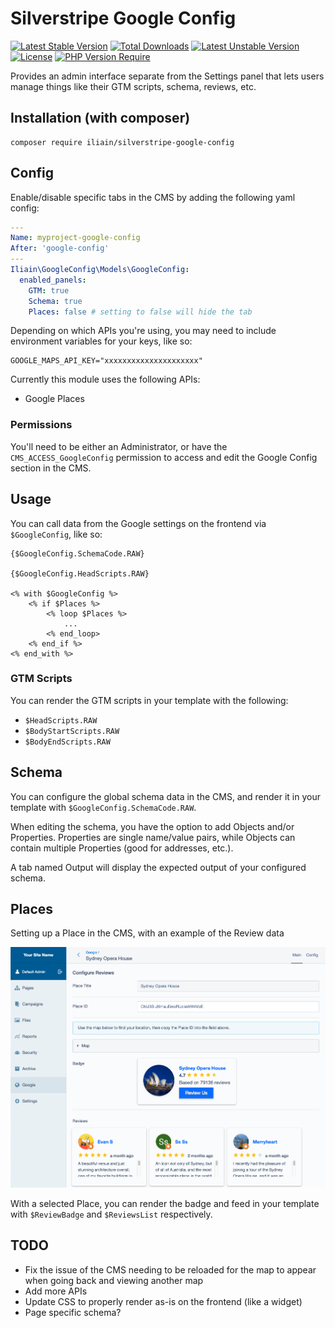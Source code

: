 # Silverstripe Google Config

[![Latest Stable Version](https://poser.pugx.org/iliain/silverstripe-google-config/v)](https://packagist.org/packages/iliain/silverstripe-google-config) 
[![Total Downloads](https://poser.pugx.org/iliain/silverstripe-google-config/downloads)](https://packagist.org/packages/iliain/silverstripe-google-config) 
[![Latest Unstable Version](https://poser.pugx.org/iliain/silverstripe-google-config/v/unstable)](https://packagist.org/packages/iliain/silverstripe-google-config) 
[![License](https://poser.pugx.org/iliain/silverstripe-google-config/license)](https://packagist.org/packages/iliain/silverstripe-google-config) 
[![PHP Version Require](https://poser.pugx.org/iliain/silverstripe-google-config/require/php)](https://packagist.org/packages/iliain/silverstripe-google-config)

Provides an admin interface separate from the Settings panel that lets users manage things like their GTM scripts, schema, reviews, etc.

## Installation (with composer)

	composer require iliain/silverstripe-google-config

## Config

Enable/disable specific tabs in the CMS by adding the following yaml config:

```yml
---
Name: myproject-google-config
After: 'google-config'
---
Iliain\GoogleConfig\Models\GoogleConfig:
  enabled_panels:
    GTM: true
    Schema: true
    Places: false # setting to false will hide the tab
```

Depending on which APIs you're using, you may need to include environment variables for your keys, like so:

```
GOOGLE_MAPS_API_KEY="xxxxxxxxxxxxxxxxxxxxx"
```

Currently this module uses the following APIs:

* Google Places

### Permissions

You'll need to be either an Administrator, or have the `CMS_ACCESS_GoogleConfig` permission to access and edit the Google Config section in the CMS.

## Usage

You can call data from the Google settings on the frontend via `$GoogleConfig`, like so:

```
{$GoogleConfig.SchemaCode.RAW}

{$GoogleConfig.HeadScripts.RAW}

<% with $GoogleConfig %>
    <% if $Places %>
        <% loop $Places %>
            ...
        <% end_loop>
    <% end_if %>
<% end_with %>
```

### GTM Scripts

You can render the GTM scripts in your template with the following: 

* `$HeadScripts.RAW`
* `$BodyStartScripts.RAW`
* `$BodyEndScripts.RAW`

## Schema

You can configure the global schema data in the CMS, and render it in your template with `$GoogleConfig.SchemaCode.RAW`.

When editing the schema, you have the option to add Objects and/or Properties. Properties are single name/value pairs, while Objects can contain multiple Properties (good for addresses, etc.).

A tab named Output will display the expected output of your configured schema.

## Places 

Setting up a Place in the CMS, with an example of the Review data

![Example of setting up a Place](docs/images/place-fields.png)

With a selected Place, you can render the badge and feed in your template with `$ReviewBadge` and `$ReviewsList` respectively.

## TODO

* Fix the issue of the CMS needing to be reloaded for the map to appear when going back and viewing another map
* Add more APIs
* Update CSS to properly render as-is on the frontend (like a widget)
* Page specific schema?
